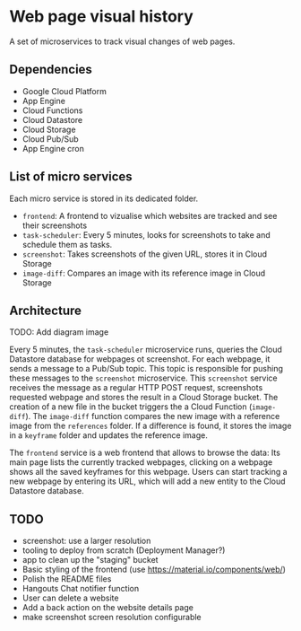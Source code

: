 # Web page visual history

A set of microservices to track visual changes of web pages.


## Dependencies

* Google Cloud Platform
* App Engine
* Cloud Functions
* Cloud Datastore
* Cloud Storage
* Cloud Pub/Sub
* App Engine cron

## List of micro services

Each micro service is stored in its dedicated folder.

* `frontend`: A frontend to vizualise which websites are tracked and see their screenshots
* `task-scheduler`: Every 5 minutes, looks for screenshots to take and schedule them as tasks.
* `screenshot`: Takes screenshots of the given URL, stores it in Cloud Storage
* `image-diff`: Compares an image with its reference image in Cloud Storage

## Architecture

TODO: Add diagram image

Every 5 minutes, the `task-scheduler` microservice runs, queries the Cloud Datastore database for webpages ot screenshot.
For each webpage, it sends a message to a Pub/Sub topic.
This topic is responsible for pushing these messages to the `screenshot` microservice.
This `screenshot` service receives the message as a regular HTTP POST request, screenshots requested webpage and stores the result in a Cloud Storage bucket. 
The creation of a new file in the bucket triggers the a Cloud Function (`image-diff`).
The `image-diff` function compares the new image with a reference image from the `references` folder. If a difference is found, it stores the image in a `keyframe` folder and updates the reference image.

The `frontend` service is a web frontend that allows to browse the data: Its main page lists the currently tracked webpages, clicking on a webpage shows all the saved keyframes for this webpage. Users can start tracking a new webpage by entering its URL, which will add a new entity to the Cloud Datastore database.

## TODO

* screenshot: use a larger resolution
* tooling to deploy from scratch (Deployment Manager?)
* app to clean up the "staging" bucket
* Basic styling of the frontend (use https://material.io/components/web/)
* Polish the README files
* Hangouts Chat notifier function
* User can delete a website
* Add a back action on the website details page
* make screenshot screen resolution configurable 
